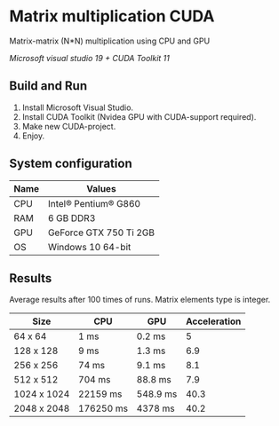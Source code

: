# Matrix multiplication CUDA
Matrix-matrix (N*N) multiplication using CPU and GPU

*Microsoft visual studio 19 +  CUDA Toolkit 11*

Build and Run
-------------

1. Install Microsoft Visual Studio.
2. Install CUDA Toolkit (Nvidea GPU with CUDA-support required).
3. Make new CUDA-project.
4. Enjoy.

## System configuration

| Name  | Values  |
|-------|---------|
| CPU  | Intel® Pentium® G860 |
| RAM  | 6 GB DDR3 |
| GPU  | GeForce GTX 750 Ti 2GB | (overclocking)
| OS   | Windows 10 64-bit  |

## Results

Average results after 100 times of runs. Matrix elements type is integer.

|    Size     |          CPU        |         GPU       | Acceleration |
|-------------|---------------------|-------------------|--------------|
| 64 х 64   | 1 ms               | 0.2 ms            |    5      |
| 128 х 128   | 9 ms               | 1.3 ms            |    6.9      |
| 256 х 256   | 74 ms               | 9.1 ms            |    8.1      |
| 512 х 512   | 704 ms              | 88.8 ms             |    7.9      |
| 1024 х 1024 | 22159 ms   | 548.9 ms            |    40.3      |
| 2048 х 2048 | 176250 ms | 4378 ms |    40.2      |

